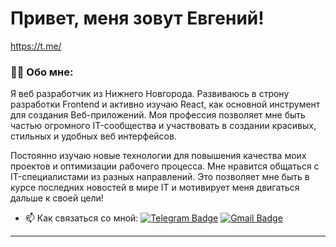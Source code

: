 
# Привет, меня зовут Евгений!


https://t.me/
### :man_technologist: Обо мне:
Я веб разработчик из Нижнего Новгорода. Развиваюсь в строну разработки Frontend и активно изучаю React, как основной инструмент для создания Веб-приложений.
Моя профессия позволяет мне быть частью огромного IT-сообщества и участвовать в создании красивых, стильных и удобных веб интерфейсов.

Постоянно изучаю новые технологии для повышения качества моих проектов и оптимизации рабочего процесса. Мне нравится общаться с IT-специалистами из разных направлений. Это позволяет мне быть в курсе последних новостей в мире IT и мотивирует меня двигаться дальше к своей цели!

- :mailbox: Как связаться со мной: [![Telegram Badge](https://img.shields.io/badge/-eugene_maikov-blue?style=flat&logo=Telegram&logoColor=white)](https://t.me/eugene_maikov2000) [![Gmail Badge](https://img.shields.io/badge/-Gmail-red?style=flat&logo=Gmail&logoColor=white)](mailto:eugene-maikov2000@yandex.ru)

---
